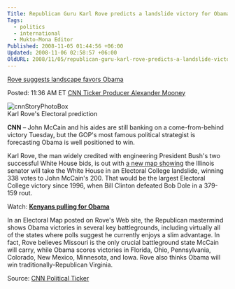 ```yaml
---
Title: Republican Guru Karl Rove predicts a landslide victory for Obama
Tags:
  - politics
  - international
  - Mukto-Mona Editor
Published: 2008-11-05 01:44:56 +06:00
Updated: 2008-11-06 02:58:57 +06:00
OldURL: 2008/11/05/republican-guru-karl-rove-predicts-a-landslide-victory-for-obama/
---
```

[Rove suggests landscape favors Obama](https://politicalticker.blogs.cnn.com/2008/11/04/rove-predicts-obama-landslide)

Posted: 11:36 AM ET
[CNN Ticker Producer Alexander Mooney](https://politicalticker.blogs.cnn.com/tag/cnn-ticker-producer-alexander-mooney)
<br />

![cnnStoryPhotoBox](https://i2.cdn.turner.com/cnn/2008/images/11/04/art.rove.cnn.jpg)
<br />
Karl Rove's Electoral prediction

**CNN** – John McCain and his aides are still banking on a come-from-behind victory Tuesday, but the GOP's most famous political strategist is forecasting Obama is well positioned to win.

Karl Rove, the man widely credited with engineering President Bush's two successful White House bids, is out with [a new map showing](https://www.rove.com/election) the Illinois senator will take the White House in an Electoral College landslide, winning 338 votes to John McCain's 200. That would be the largest Electoral College victory since 1996, when Bill Clinton defeated Bob Dole in a 379-159 rout.

Watch: **[Kenyans pulling for Obama](https://www.cnn.com/video/#/video/politics/2008/11/04/mckenzie.iaf.kenya.obama.inc.cnn)**

In an Electoral Map posted on Rove's Web site, the Republican mastermind shows Obama victories in several key battlegrounds, including virtually all of the states where polls suggest he currently enjoys a slim advantage. In fact, Rove believes Missouri is the only crucial battleground state McCain will carry, while Obama scores victories in Florida, Ohio, Pennsylvania, Colorado, New Mexico, Minnesota, and Iowa. Rove also thinks Obama will win traditionally-Republican Virginia.

Source: [CNN Political Ticker](https://politicalticker.blogs.cnn.com/2008/11/04/rove-predicts-obama-landslide)